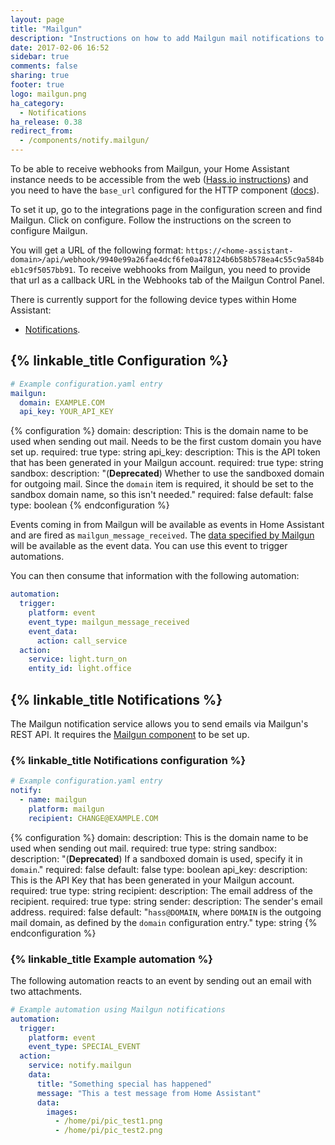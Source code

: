 ```yaml
---
layout: page
title: "Mailgun"
description: "Instructions on how to add Mailgun mail notifications to Home Assistant."
date: 2017-02-06 16:52
sidebar: true
comments: false
sharing: true
footer: true
logo: mailgun.png
ha_category:
  - Notifications
ha_release: 0.38
redirect_from:
  - /components/notify.mailgun/
---
```


To be able to receive webhooks from Mailgun, your Home Assistant instance needs to be accessible from the web ([Hass.io instructions](/addons/duckdns/)) and you need to have the `base_url` configured for the HTTP component ([docs](/components/http/#base_url)).

To set it up, go to the integrations page in the configuration screen and find Mailgun. Click on configure. Follow the instructions on the screen to configure Mailgun.

You will get a URL of the following format: `https://<home-assistant-domain>/api/webhook/9940e99a26fae4dcf6fe0a478124b6b58b578ea4c55c9a584beb1c9f5057bb91`. To receive webhooks from Mailgun, you need to provide that url as a callback URL in the Webhooks tab of the Mailgun Control Panel.

There is currently support for the following device types within Home Assistant:

- [Notifications](#notifications).

## {% linkable_title Configuration %}

```yaml
# Example configuration.yaml entry
mailgun:
  domain: EXAMPLE.COM
  api_key: YOUR_API_KEY
```

{% configuration %}
domain:
  description: This is the domain name to be used when sending out mail. Needs to be the first custom domain you have set up.
  required: true
  type: string
api_key:
  description: This is the API token that has been generated in your Mailgun account.
  required: true
  type: string
sandbox:
  description: "(**Deprecated**) Whether to use the sandboxed domain for outgoing mail. Since the `domain` item is required, it should be set to the sandbox domain name, so this isn't needed."
  required: false
  default: false
  type: boolean
{% endconfiguration %}

Events coming in from Mailgun will be available as events in Home Assistant and are fired as `mailgun_message_received`. The [data specified by Mailgun](https://documentation.mailgun.com/en/latest/api-events.html#event-structure) will be available as the event data. You can use this event to trigger automations.

You can then consume that information with the following automation:

```yaml
automation:
  trigger:
    platform: event
    event_type: mailgun_message_received
    event_data:
      action: call_service
  action:
    service: light.turn_on
    entity_id: light.office
```

## {% linkable_title Notifications %}

The Mailgun notification service allows you to send emails via Mailgun's REST API. It requires the [Mailgun component](#configuration) to be set up.

### {% linkable_title Notifications configuration %}

```yaml
# Example configuration.yaml entry
notify:
  - name: mailgun
    platform: mailgun
    recipient: CHANGE@EXAMPLE.COM
```

{% configuration %}
domain:
  description: This is the domain name to be used when sending out mail.
  required: true
  type: string
sandbox:
  description: "(**Deprecated**) If a sandboxed domain is used, specify it in `domain`."
  required: false
  default: false
  type: boolean
api_key:
  description: This is the API Key that has been generated in your Mailgun account.
  required: true
  type: string
recipient:
  description: The email address of the recipient.
  required: true
  type: string
sender:
  description: The sender's email address.
  required: false
  default: "`hass@DOMAIN`, where `DOMAIN` is the outgoing mail domain, as defined by the `domain` configuration entry."
  type: string
{% endconfiguration %}

### {% linkable_title Example automation %}

The following automation reacts to an event by sending out an email with two attachments.

```yaml
# Example automation using Mailgun notifications
automation:
  trigger:
    platform: event
    event_type: SPECIAL_EVENT
  action:
    service: notify.mailgun
    data:
      title: "Something special has happened"
      message: "This a test message from Home Assistant"
      data:
        images:
          - /home/pi/pic_test1.png
          - /home/pi/pic_test2.png
```